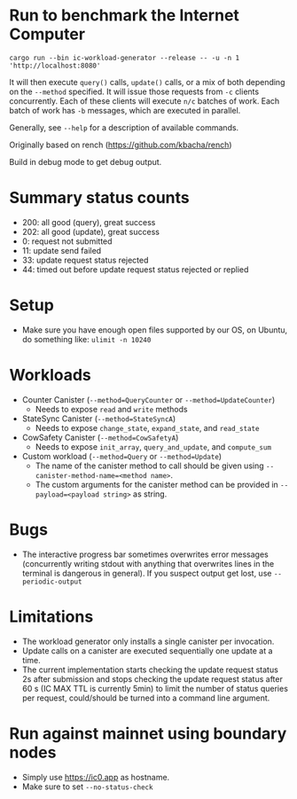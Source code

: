 # Run to benchmark the Internet Computer

```
cargo run --bin ic-workload-generator --release -- -u -n 1 'http://localhost:8080'
```

It will then execute `query()` calls, `update()` calls, or a mix of both depending on the `--method` specified. It will issue those requests from `-c`
clients concurrently. Each of these clients will execute `n/c` batches of work. Each batch of work has `-b` messages,
which are executed in parallel.

Generally, see `--help` for a description of available commands.

Originally based on rench (https://github.com/kbacha/rench)

Build in debug mode to get debug output.

# Summary status counts
- 200: all good (query), great success
- 202: all good (update), great success
- 0: request not submitted
- 11: update send failed
- 33: update request status rejected
- 44: timed out before update request status rejected or replied

# Setup

 - Make sure you have enough open files supported by our OS, on Ubuntu, do something like: `ulimit -n 10240`

# Workloads
- Counter Canister (`--method=QueryCounter` or `--method=UpdateCounter`)
  - Needs to expose `read` and `write` methods
- StateSync Canister (`--method=StateSyncA`)
  - Needs to expose `change_state`, `expand_state`, and `read_state`
- CowSafety Canister (`--method=CowSafetyA`)
  - Needs to expose `init_array`, `query_and_update`, and `compute_sum`
- Custom workload (`--method=Query` or `--method=Update`)
  - The name of the canister method to call should be given using `--canister-method-name=<method name>`.
  - The custom arguments for the canister method can be provided in `--payload=<payload string>` as string.

# Bugs

 - The interactive progress bar sometimes overwrites error messages (concurrently writing stdout with anything that overwrites lines in the terminal is dangerous in general). If you suspect output get lost, use `--periodic-output`

# Limitations

 - The workload generator only installs a single canister per invocation.
 - Update calls on a canister are executed sequentially one update at a time.
 - The current implementation starts checking the update request status 2s after submission and stops checking the update request status after 60 s (IC MAX TTL is currently 5min) to limit the number of status queries per request, could/should be turned into a command line argument.

# Run against mainnet using boundary nodes

 - Simply use https://ic0.app as hostname.
 - Make sure to set `--no-status-check`

